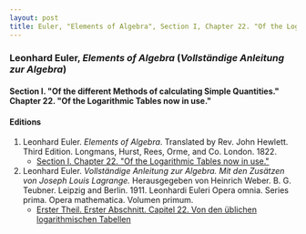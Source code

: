 ```yaml
---
layout: post
title: Euler, "Elements of Algebra", Section I, Chapter 22. "Of the Logarithmic Tables now in use."
---
```


### Leonhard Euler, *Elements of Algebra* (*Vollständige Anleitung zur Algebra*)

#### Section I. "Of the different Methods of calculating Simple Quantities." Chapter 22. "Of the Logarithmic Tables now in use."



#### Editions

1. Leonhard Euler. *Elements of Algebra*. Translated by Rev. John Hewlett. Third Edition. Longmans, Hurst, Rees, Orme, and Co. London. 1822.
    - [Section I. Chapter 22. "Of the Logarithmic Tables now in use."](/assets/euler/en/I-22.pdf)
2. Leonhard Euler. *Vollständige Anleitung zur Algebra. Mit den Zusätzen von Joseph Louis Lagrange.* Herausgegeben von Heinrich Weber. B. G. Teubner. Leipzig and Berlin. 1911. Leonhardi Euleri Opera omnia. Series prima. Opera mathematica. Volumen primum.
    - [Erster Theil. Erster Abschnitt. Capitel 22. Von den üblichen logarithmischen Tabellen](/assets/euler/de/I-I-22.pdf)